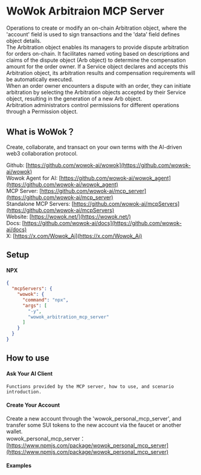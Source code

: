 # WoWok Arbitraion MCP Server
Operations to create or modify an on-chain Arbitration object, where the 'account' field is used to sign transactions and the 'data' field defines object details.      
The Arbitration object enables its managers to provide dispute arbitration for orders on-chain. It facilitates named voting based on descriptions and claims of the dispute object (Arb object) to determine the compensation amount for the order owner. If a Service object declares and accepts this Arbitration object, its arbitration results and compensation requirements will be automatically executed.      
When an order owner encounters a dispute with an order, they can initiate arbitration by selecting the Arbitration objects accepted by their Service object, resulting in the generation of a new Arb object.     
Arbitration administrators control permissions for different operations through a Permission object.   

## What is WoWok？
Create, collaborate, and transact on your own terms with the AI-driven web3 collaboration protocol.

Github: [https://github.com/wowok-ai/wowok](https://github.com/wowok-ai/wowok)   
Wowok Agent for AI: [https://github.com/wowok-ai/wowok_agent](https://github.com/wowok-ai/wowok_agent)   
MCP Server: [https://github.com/wowok-ai/mcp_server](https://github.com/wowok-ai/mcp_server)   
Standalone MCP Servers: [https://github.com/wowok-ai/mcpServers](https://github.com/wowok-ai/mcpServers)   
Website: [https://wowok.net/](https://wowok.net/)   
Docs: [https://github.com/wowok-ai/docs](https://github.com/wowok-ai/docs)   
X: [https://x.com/Wowok_Ai](https://x.com/Wowok_Ai)


## Setup   
#### NPX   
```json
{
  "mcpServers": {
    "wowok": {
      "command": "npx",
      "args": [
        "-y",
        "wowok_arbitration_mcp_server"
      ]
    }
  }
}
```

## How to use     
#### Ask Your AI Client    
```
Functions provided by the MCP server, how to use, and scenario introduction.
```

#### Create Your Account    
Create a new account through the 'wowok_personal_mcp_server', and transfer some SUI tokens to the new account via the faucet or another wallet.         
wowok_personal_mcp_server：[https://www.npmjs.com/package/wowok_personal_mcp_server](https://www.npmjs.com/package/wowok_personal_mcp_server)     
 
#### Examples    


